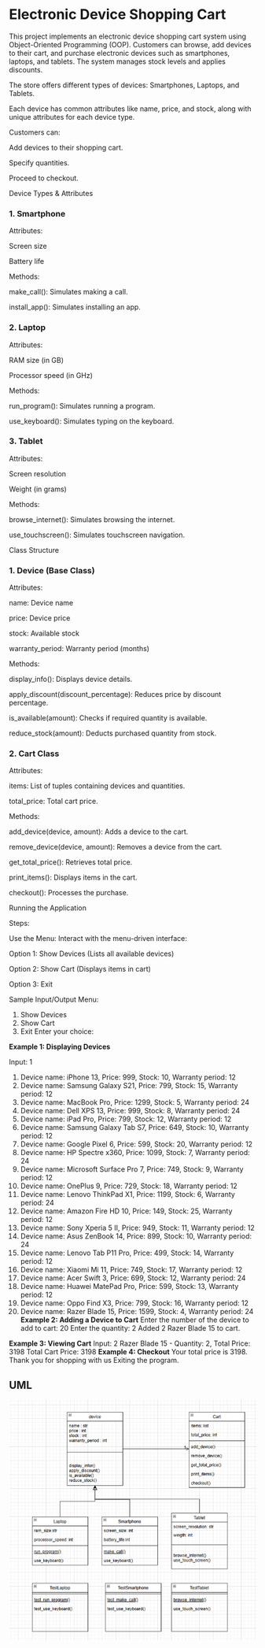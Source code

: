 # Electronic Device Shopping Cart

This project implements an electronic device shopping cart system using Object-Oriented Programming (OOP). Customers can browse, add devices to their cart, and purchase electronic devices such as smartphones, laptops, and tablets. The system manages stock levels and applies discounts.

The store offers different types of devices: Smartphones, Laptops, and Tablets.

Each device has common attributes like name, price, and stock, along with unique attributes for each device type.

Customers can:

Add devices to their shopping cart.

Specify quantities.

Proceed to checkout.

Device Types & Attributes

### 1. Smartphone

Attributes:

Screen size 

Battery life 

Methods:

make_call(): Simulates making a call.

install_app(): Simulates installing an app.

### 2. Laptop

Attributes:

RAM size (in GB)

Processor speed (in GHz)

Methods:

run_program(): Simulates running a program.

use_keyboard(): Simulates typing on the keyboard.

### 3. Tablet

Attributes:

Screen resolution

Weight (in grams)

Methods:

browse_internet(): Simulates browsing the internet.

use_touchscreen(): Simulates touchscreen navigation.

Class Structure

### 1. Device (Base Class)

Attributes:

name: Device name

price: Device price

stock: Available stock

warranty_period: Warranty period (months)

Methods:

display_info(): Displays device details.

apply_discount(discount_percentage): Reduces price by discount percentage.

is_available(amount): Checks if required quantity is available.

reduce_stock(amount): Deducts purchased quantity from stock.

### 2. Cart Class

Attributes:

items: List of tuples containing devices and quantities.

total_price: Total cart price.

Methods:

add_device(device, amount): Adds a device to the cart.

remove_device(device, amount): Removes a device from the cart.

get_total_price(): Retrieves total price.

print_items(): Displays items in the cart.

checkout(): Processes the purchase.

Running the Application

Steps:

Use the Menu: Interact with the menu-driven interface:

Option 1: Show Devices (Lists all available devices)

Option 2: Show Cart (Displays items in cart)

Option 3: Exit

Sample Input/Output
Menu:
1. Show Devices
2. Show Cart
3. Exit
Enter your choice: 

**Example 1: Displaying Devices**

Input: 1
1. Device name: iPhone 13, Price: 999, Stock: 10, Warranty period: 12
2. Device name: Samsung Galaxy S21, Price: 799, Stock: 15, Warranty period: 12
3. Device name: MacBook Pro, Price: 1299, Stock: 5, Warranty period: 24
4. Device name: Dell XPS 13, Price: 999, Stock: 8, Warranty period: 24
5. Device name: iPad Pro, Price: 799, Stock: 12, Warranty period: 12
6. Device name: Samsung Galaxy Tab S7, Price: 649, Stock: 10, Warranty period: 12
7. Device name: Google Pixel 6, Price: 599, Stock: 20, Warranty period: 12
8. Device name: HP Spectre x360, Price: 1099, Stock: 7, Warranty period: 24
9. Device name: Microsoft Surface Pro 7, Price: 749, Stock: 9, Warranty period: 12
10. Device name: OnePlus 9, Price: 729, Stock: 18, Warranty period: 12
11. Device name: Lenovo ThinkPad X1, Price: 1199, Stock: 6, Warranty period: 24
12. Device name: Amazon Fire HD 10, Price: 149, Stock: 25, Warranty period: 12
13. Device name: Sony Xperia 5 II, Price: 949, Stock: 11, Warranty period: 12
14. Device name: Asus ZenBook 14, Price: 899, Stock: 10, Warranty period: 24
15. Device name: Lenovo Tab P11 Pro, Price: 499, Stock: 14, Warranty period: 12
16. Device name: Xiaomi Mi 11, Price: 749, Stock: 17, Warranty period: 12
17. Device name: Acer Swift 3, Price: 699, Stock: 12, Warranty period: 24
18. Device name: Huawei MatePad Pro, Price: 599, Stock: 13, Warranty period: 12
19. Device name: Oppo Find X3, Price: 799, Stock: 16, Warranty period: 12
20. Device name: Razer Blade 15, Price: 1599, Stock: 4, Warranty period: 24
**Example 2: Adding a Device to Cart**
Enter the number of the device to add to cart: 20
Enter the quantity: 2
Added 2 Razer Blade 15 to cart.

**Example 3: Viewing Cart**
Input: 2
Razer Blade 15 - Quantity: 2, Total Price: 3198
Total Cart Price: 3198
**Example 4: Checkout**
Your total price is 3198. Thank you for shopping with us
Exiting the program.
## UML
![](https://raw.githubusercontent.com/bbzet/Assignment5oop/refs/heads/main/UMLassign5.png)




